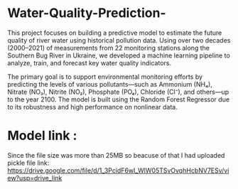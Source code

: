 # Water-Quality-Prediction-
This project focuses on building a predictive model to estimate the future quality of river water using historical pollution data. Using over two decades (2000–2021) of measurements from 22 monitoring stations along the Southern Bug River in Ukraine, we developed a machine learning pipeline to analyze, train, and forecast key water quality indicators.

The primary goal is to support environmental monitoring efforts by predicting the levels of various pollutants—such as Ammonium (NH₄), Nitrate (NO₃), Nitrite (NO₂), Phosphate (PO₄), Chloride (Cl⁻), and others—up to the year 2100. The model is built using the Random Forest Regressor due to its robustness and high performance on nonlinear data.
# Model link : 
Since the file size was more than 25MB so beacuse of that I had uploaded pickle file link:
https://drive.google.com/file/d/1_3PcidF6wl_WlW05TSvOvqhHcbNV7ESv/view?usp=drive_link
